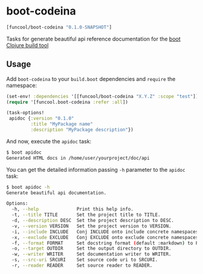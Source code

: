 # boot-codeina

```clojure
[funcool/boot-codeina "0.1.0-SNAPSHOT"]
```

Tasks for generate beautiful api reference documentation for the [boot Clojure build tool][1]


## Usage

Add `boot-codeina` to your `build.boot` dependencies and `require` the namespace:

```clj
(set-env! :dependencies '[[funcool/boot-codeina "X.Y.Z" :scope "test"]])
(require '[funcool.boot-codeina :refer :all])

(task-options!
 apidoc {:version "0.1.0"
         :title "MyPackage name"
         :description "MyPackage description"})
```


And now, execute the `apidoc` task:

```bash
$ boot apidoc
Generated HTML docs in /home/user/yourproject/doc/api
```


You can get the detailed information passing `-h` parameter to the `apidoc` task:

```bash
$ boot apidoc -h
Generate beautiful api documentation.

Options:
  -h, --help              Print this help info.
  -t, --title TITLE       Set the project title to TITLE.
  -d, --description DESC  Set the project description to DESC.
  -v, --version VERSION   Set the project version to VERSION.
  -i, --include INCLUDE   Conj INCLUDE onto include concrete namespaces.
  -x, --exclude EXCLUDE   Conj EXCLUDE onto exclude concrete namespaces.
  -f, --format FORMAT     Set docstring format (default :markdown) to FORMAT.
  -o, --target OUTDIR     Set the output directory to OUTDIR.
  -w, --writer WRITER     Set documentation writer to WRITER.
  -s, --src-uri SRCURI    Set source code uri to SRCURI.
  -r, --reader READER     Set source reader to READER.
```

[1]: https://github.com/boot-clj/boot
